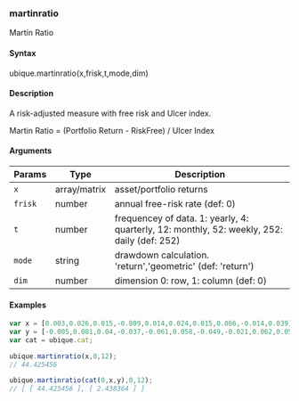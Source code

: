 ### martinratio

Martin Ratio


#### Syntax

ubique.martinratio(x,frisk,t,mode,dim)


#### Description

A risk-adjusted measure with free risk and Ulcer index.  
  
Martin Ratio = (Portfolio Return - RiskFree) / Ulcer Index  



#### Arguments

|Params|Type|Description
|---------|----|-----------
|`x` | array/matrix | asset/portfolio returns
|`frisk` | number | annual free-risk rate (def: 0)
|`t` | number | frequencey of data. 1: yearly, 4: quarterly, 12: monthly, 52: weekly, 252: daily (def: 252)
|`mode` | string | drawdown calculation. 'return','geometric' (def: 'return')
|`dim` | number | dimension 0: row, 1: column (def: 0)


#### Examples

```js
var x = [0.003,0.026,0.015,-0.009,0.014,0.024,0.015,0.066,-0.014,0.039];
var y = [-0.005,0.081,0.04,-0.037,-0.061,0.058,-0.049,-0.021,0.062,0.058];
var cat = ubique.cat;

ubique.martinratio(x,0,12);
// 44.425456

ubique.martinratio(cat(0,x,y),0,12);
// [ [ 44.425456 ], [ 2.438364 ] ]
```

